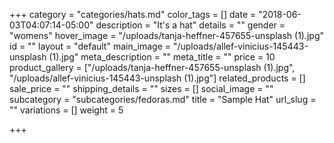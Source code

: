 +++
category = "categories/hats.md"
color_tags = []
date = "2018-06-03T04:07:14-05:00"
description = "It's a hat"
details = ""
gender = "womens"
hover_image = "/uploads/tanja-heffner-457655-unsplash (1).jpg"
id = ""
layout = "default"
main_image = "/uploads/allef-vinicius-145443-unsplash (1).jpg"
meta_description = ""
meta_title = ""
price = 10
product_gallery = ["/uploads/tanja-heffner-457655-unsplash (1).jpg", "/uploads/allef-vinicius-145443-unsplash (1).jpg"]
related_products = []
sale_price = ""
shipping_details = ""
sizes = []
social_image = ""
subcategory = "subcategories/fedoras.md"
title = "Sample Hat"
url_slug = ""
variations = []
weight = 5

+++
